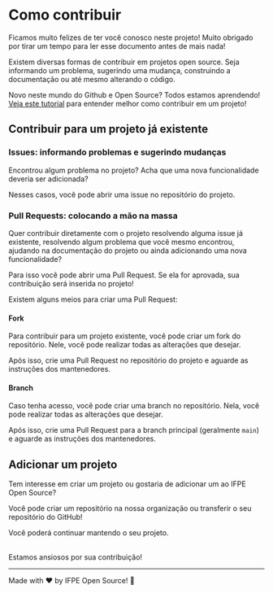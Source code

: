 # Como contribuir
Ficamos muito felizes de ter você conosco neste projeto! Muito obrigado por tirar um tempo para ler esse documento antes de mais nada!

Existem diversas formas de contribuir em projetos open source. Seja informando um problema, sugerindo uma mudança, construindo a documentação ou até mesmo alterando o código.

Novo neste mundo do Github e Open Source? Todos estamos aprendendo! [Veja este tutorial](https://opensource.guide/pt/how-to-contribute/#como-submeter-uma-contribui%C3%A7%C3%A3o) para entender melhor como contribuir em um projeto!

## Contribuir para um projeto já existente
### Issues: informando problemas e sugerindo mudanças
Encontrou algum problema no projeto? Acha que uma nova funcionalidade deveria ser adicionada?

Nesses casos, você pode abrir uma issue no repositório do projeto.

### Pull Requests: colocando a mão na massa
Quer contribuir diretamente com o projeto resolvendo alguma issue já existente, resolvendo algum problema que você mesmo encontrou, ajudando na documentação do projeto ou ainda adicionando uma nova funcionalidade?

Para isso você pode abrir uma Pull Request. Se ela for aprovada, sua contribuição será inserida no projeto!

Existem alguns meios para criar uma Pull Request:
#### Fork
Para contribuir para um projeto existente, você pode criar um fork do repositório. Nele, você pode realizar todas as alterações que desejar.

Após isso, crie uma Pull Request no repositório do projeto e aguarde as instruções dos mantenedores.

#### Branch
Caso tenha acesso, você pode criar uma branch no repositório. Nela, você pode realizar todas as alterações que desejar.

Após isso, crie uma Pull Request para a branch principal (geralmente `main`) e aguarde as instruções dos mantenedores.

## Adicionar um projeto
Tem interesse em criar um projeto ou gostaria de adicionar um ao IFPE Open Source?

Você pode criar um repositório na nossa organização ou transferir o seu repositório do GitHub!

Você poderá continuar mantendo o seu projeto.

<br />
Estamos ansiosos por sua contribuição!

***
Made with ♥ by IFPE Open Source! :sandwich:
